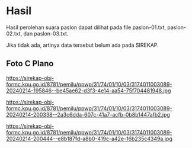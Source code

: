 # Hasil

Hasil perolehan suara paslon dapat dilihat pada file paslon-01.txt, paslon-02.txt, dan paslon-03.txt.

Jika tidak ada, artinya data tersebut belum ada pada SIREKAP.

## Foto C Plano

https://sirekap-obj-formc.kpu.go.id/8781/pemilu/ppwp/31/74/01/10/03/3174011003089-20240214-195846--be45ae62-d3f3-4e14-aa54-75f704481948.jpg

https://sirekap-obj-formc.kpu.go.id/8781/pemilu/ppwp/31/74/01/10/03/3174011003089-20240214-200338--2a3c6dda-607c-41a7-acfb-0b8b1447afb2.jpg

https://sirekap-obj-formc.kpu.go.id/8781/pemilu/ppwp/31/74/01/10/03/3174011003089-20240214-200444--e8b187fd-a8b0-419c-a42e-16b235c4349a.jpg
